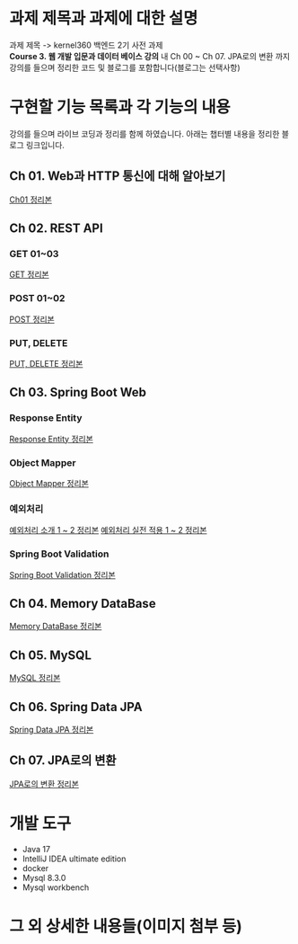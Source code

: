 # 과제 제목과 과제에 대한 설명
과제 제목 -> kernel360 백엔드 2기 사전 과제
<br>
**Course 3. 웹 개발 입문과 데이터 베이스 강의** 내 Ch 00 ~ Ch 07. JPA로의 변환 까지 강의를 들으며 정리한 코드 및 블로그를 포함합니다(블로그는 선택사항)

# 구현할 기능 목록과 각 기능의 내용
강의를 들으며 라이브 코딩과 정리를 함께 하였습니다.
아래는 챕터별 내용을 정리한 블로그 링크입니다. 
## Ch 01. Web과 HTTP 통신에 대해 알아보기
[Ch01 정리본](https://velog.io/@kirby0418/Kernel-360-%EB%B0%B1%EC%97%94%EB%93%9C-2%EA%B8%B0-%EC%82%AC%EC%A0%84-%EA%B3%BC%EC%A0%9C-Ch-01.-Web%EA%B3%BC-HTTP-%ED%86%B5%EC%8B%A0%EC%97%90-%EB%8C%80%ED%95%B4-%EC%95%8C%EC%95%84%EB%B3%B4%EA%B8%B0)
## Ch 02. REST API 
### GET 01~03
[GET 정리본](https://velog.io/@kirby0418/Kernel-360-%EB%B0%B1%EC%97%94%EB%93%9C-2%EA%B8%B0-%EC%82%AC%EC%A0%84-%EA%B3%BC%EC%A0%9C-Ch-02.-REST-API-GET-0103)
### POST 01~02
[POST 정리본](https://velog.io/@kirby0418/Kernel-360-%EB%B0%B1%EC%97%94%EB%93%9C-2%EA%B8%B0-%EC%82%AC%EC%A0%84-%EA%B3%BC%EC%A0%9C-Ch-02.-REST-API-POST-0102)
### PUT, DELETE
[PUT, DELETE 정리본](https://velog.io/@kirby0418/Kernel-360-%EB%B0%B1%EC%97%94%EB%93%9C-2%EA%B8%B0-%EC%82%AC%EC%A0%84-%EA%B3%BC%EC%A0%9C-Ch-02.-REST-API-PUT-DELETE-dbdpqg7k)
## Ch 03. Spring Boot Web
### Response Entity
[Response Entity 정리본](https://velog.io/@kirby0418/Kernel-360-%EB%B0%B1%EC%97%94%EB%93%9C-2%EA%B8%B0-%EC%82%AC%EC%A0%84-%EA%B3%BC%EC%A0%9C-Ch-03.-Spring-Boot-Web-Response-Entity)
### Object Mapper
[Object Mapper 정리본](https://velog.io/@kirby0418/Kernel-360-%EB%B0%B1%EC%97%94%EB%93%9C-2%EA%B8%B0-%EC%82%AC%EC%A0%84-%EA%B3%BC%EC%A0%9C-Ch-03.-Spring-Boot-Web-%EA%B8%B0%EB%8A%A5-%EC%A0%95%EB%A6%AC-Object-Mapper)
### 예외처리 
[예외처리 소개 1 ~ 2 정리본](https://velog.io/@kirby0418/Kernel-360-%EB%B0%B1%EC%97%94%EB%93%9C-2%EA%B8%B0-%EC%82%AC%EC%A0%84-%EA%B3%BC%EC%A0%9C-Ch-03.-Spring-Boot-Web-%EC%98%88%EC%99%B8%EC%B2%98%EB%A6%AC-%EC%86%8C%EA%B0%9C-12)
[예외처리 실전 적용 1 ~ 2 정리본](https://velog.io/@kirby0418/Kernel-360-%EB%B0%B1%EC%97%94%EB%93%9C-2%EA%B8%B0-%EC%82%AC%EC%A0%84-%EA%B3%BC%EC%A0%9C-Ch-03.-Spring-Boot-Web-%EC%98%88%EC%99%B8%EC%B2%98%EB%A6%AC-%EC%8B%A4%EC%A0%84-%EC%A0%81%EC%9A%A9-12)
### Spring Boot Validation
[Spring Boot Validation 정리본](https://velog.io/@kirby0418/Kernel-360-%EB%B0%B1%EC%97%94%EB%93%9C-2%EA%B8%B0-%EC%82%AC%EC%A0%84-%EA%B3%BC%EC%A0%9C-Ch-03.-Spring-Boot-Web-Spring-boot-Validation)
## Ch 04. Memory DataBase
[Memory DataBase 정리본](https://velog.io/@kirby0418/Kernel-360-%EB%B0%B1%EC%97%94%EB%93%9C-2%EA%B8%B0-%EC%82%AC%EC%A0%84-%EA%B3%BC%EC%A0%9C-Ch-04.-Memory-DataBase-Memory-DataBase-CRUD-%EC%A0%81%EC%9A%A9%ED%95%B4%EB%B3%B4%EA%B8%B0)
## Ch 05. MySQL
[MySQL 정리본](https://velog.io/@kirby0418/Kernel-360-%EB%B0%B1%EC%97%94%EB%93%9C-2%EA%B8%B0-%EC%82%AC%EC%A0%84-%EA%B3%BC%EC%A0%9C-Ch-05.-MySQL-Docker-%EB%A7%A5-M2-%ED%99%98%EA%B2%BD%EC%97%90%EC%84%9C-docker-compose.yml-%EC%9E%91%EC%84%B1)
## Ch 06. Spring Data JPA
[Spring Data JPA 정리본](https://velog.io/@kirby0418/Kernel-360-%EB%B0%B1%EC%97%94%EB%93%9C-2%EA%B8%B0-%EC%82%AC%EC%A0%84-%EA%B3%BC%EC%A0%9C-Ch-06.-Spring-Data-JPA)
## Ch 07. JPA로의 변환
[JPA로의 변환 정리본](https://velog.io/@kirby0418/Kernel-360-%EB%B0%B1%EC%97%94%EB%93%9C-2%EA%B8%B0-%EC%82%AC%EC%A0%84-%EA%B3%BC%EC%A0%9C-Ch-07.-JPA%EB%A1%9C%EC%9D%98-%EB%B3%80%ED%99%98)

# 개발 도구
- Java 17
- IntelliJ IDEA ultimate edition
- docker
- Mysql 8.3.0
- Mysql workbench

# 그 외 상세한 내용들(이미지 첨부 등)

